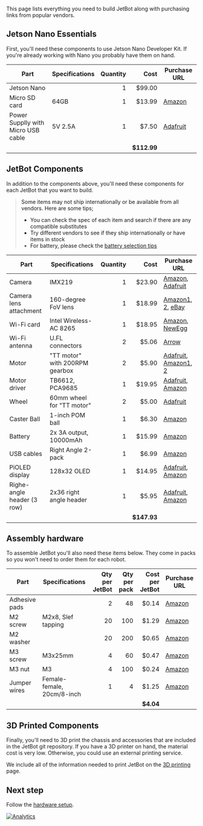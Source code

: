 This page lists everything you need to build JetBot along with purchasing links from popular vendors.

<a name="Jetson-Nano-Essentials"/>

## Jetson Nano Essentials

First, you'll need these components to use Jetson Nano Developer Kit.  If you're already working with Nano you probably have them on hand.

|  **Part** | **Specifications** | **Quantity** | **Cost** | **Purchase URL** |
| --- | --- | --: | --: | --- |
|  Jetson Nano |  | 1 | $99.00 |  |
|  Micro SD card | 64GB | 1 | $13.99 | [Amazon](https://amzn.to/2Us6bOv) |
|  Power Supplly with Micro USB cable | 5V 2.5A | 1 | $7.50 | [Adafruit](http://bit.ly/af1995) |
|   |  |  | **$112.99** |  |

## JetBot Components

In addition to the components above, you'll need these components for each JetBot that you want to build.

> Some items may not ship internationally or be available from all vendors.  Here are some tips;
> - You can check the spec of each item and search if there are any compatible substitutes
> - Try different vendors to see if they ship internationally or have items in stock
> - For battery, please check the [battery selection tips](battery-selection-tips)

|  **Part** | **Specifications** | **Quantity** | **Cost** | **Purchase URL** |
| --- | --- | --: | --: | --- |
|  Camera | IMX219 | 1 | $23.90 | [Amazon](https://amzn.to/2MSi6lL), [Adafruit](http://adafru.it/3099) |
|  Camera lens attachment | 160-degree FoV lens | 1 | $18.99 | [Amazon1](https://amzn.com/B07HMXJ9Y1), [2](https://amzn.com/B07HF81BVL/),  [eBay](https://ebay.us/Fz7HGd) | 
|  Wi-Fi card | Intel Wireless-AC 8265 | 1 | $18.95 | [Amazon](https://amzn.to/2WKEkum), [NewEgg](https://www.neweggbusiness.com/Product/Product.aspx?Item=9SIV21M85N2699) | 
|  Wi-Fi antenna | U.FL connectors | 2 | $5.06 | [Arrow](https://www.arrow.com/en/products/2042811100/molex) | 
|  Motor | "TT motor" with 200RPM gearbox | 2 | $5.90 | [Adafruit](http://adafru.it/3777), [Amazon1](https://amzn.to/2MYln32), [2](https://amzn.to/2MU9zPb) | 
|  Motor driver | TB6612, PCA9685 | 1 | $19.95 | [Adafruit](http://adafru.it//2927), [Amazon](https://amzn.to/2GvJhBA) |
|  Wheel | 60mm wheel for "TT motor" | 2 | $5.00 | [Adafruit](http://adafru.it//3757 ) |
|  Caster Ball | 1-inch POM ball | 1 | $6.30 | [Amazon](http://amzn.com/B01N2S7CX6/) |
|  Battery | 2x 3A output, 10000mAh | 1 | $15.99 | [Amazon](https://amzn.to/2WRcIUe) |
|  USB cables | Right Angle 2-pack | 1 | $6.99 | [Amazon](http://amzn.com/B01N337FQF/) |
|  PiOLED display | 128x32 OLED | 1 | $14.95 | [Adafruit](http://adafru.it/3527), [Amazon](https://amzn.to/2GgxUxX) |
|  Righe-angle header (3 row) | 2x36 right angle header | 1 | $5.95 | [Adafruit](http://adafru.it/1541), [Amazon](https://amzn.to/2taLSJf) |
|   |  |  | **$147.93** |  |

## Assembly hardware

To assemble JetBot you'll also need these items below.  They come in packs so you won't need to order them for each robot.

|  **Part** | **Specifications** | **Qty per JetBot** | **Qty per pack** | **Cost per JetBot** | **Purchase URL** |
| --- | --- | --: | --: | --: | --- |
|  Adhesive pads | | 2 | 48 | $0.14 | [Amazon](http://amzn.com/B01FIK56Q4) |
|  M2 screw | M2x8, Slef tapping | 20 | 100 | $1.29 | [Amazon](http://amzn.com/B00YBMRAH4) |
|  M2 washer|  | 20 | 200 | $0.65 | [Amazon](http://amzn.com/B01N576FRH) |
|  M3 screw | M3x25mm | 4 | 60 | $0.47 | [Amazon](https://amzn.to/2tcdluk) |
|  M3 nut | M3 | 4 | 100 | $0.24 | [Amazon](https://amzn.to/2tb8PMo) |
|  Jumper wires | Female-female, 20cm/8-inch | 1 | 4 | $1.25 | [Amazon](https://amzn.to/2tacYQD) |
|   |  |  |  | **$4.04** |  |

## 3D Printed Components

Finally, you'll need to 3D print the chassis and accessories that are included in the JetBot git repository.  If you have a 3D printer on hand, the material cost is very low.  Otherwise, you could use an external printing service.

We include all of the information needed to print JetBot on the [3D printing](3d-printing) page.

## Next step

Follow the [hardware setup](Hardware-Setup).

[![Analytics](https://ga-beacon.appspot.com/UA-135919510-1/jetbot/wiki/Bill-of-Materials/?pixel)](https://github.com/igrigorik/ga-beacon)